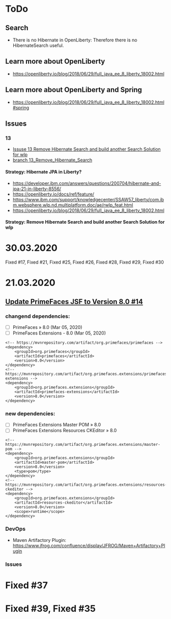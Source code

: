 # ToDo

## Search
* There is no Hibernate in OpenLiberty: Therefore there is no HibernateSearch useful.

## Learn more about OpenLiberty
* https://openliberty.io/blog/2018/06/29/full_java_ee_8_liberty_18002.html

## Learn more about OpenLiberty and Spring
* https://openliberty.io/blog/2018/06/29/full_java_ee_8_liberty_18002.html#spring

## Issues

### 13
* [Issuse 13 Remove Hibernate Search and build another Search Solution for wlp](https://github.com/Jakarta-EE-Petclinic/jakartaee-petclinic/issues/13)
* [branch 13_Remove_Hibernate_Search](https://github.com/Jakarta-EE-Petclinic/jakartaee-petclinic/tree/13_Remove_Hibernate_Search)
#### Strategy: Hibernate JPA in Liberty?
* https://developer.ibm.com/answers/questions/200704/hibernate-and-jpa-21-in-liberty-8556/
* https://openliberty.io/docs/ref/feature/
* https://www.ibm.com/support/knowledgecenter/SSAW57_liberty/com.ibm.websphere.wlp.nd.multiplatform.doc/ae/rwlp_feat.html
* https://openliberty.io/blog/2018/06/29/full_java_ee_8_liberty_18002.html
#### Strategy: Remove Hibernate Search and build another Search Solution for wlp


# 30.03.2020
Fixed #17, Fixed #21, Fixed #25, Fixed #26, Fixed #28, Fixed #29, Fixed #30

# 21.03.2020
## [Update PrimeFaces JSF to Version 8.0 #14](https://github.com/Jakarta-EE-Petclinic/jakartaee-petclinic/issues/14)
### changend dependencies:
- [ ] PrimeFaces » 8.0            (Mar 05, 2020)
- [ ] PrimeFaces Extensions - 8.0 (Mar 05, 2020)
````
<!-- https://mvnrepository.com/artifact/org.primefaces/primefaces -->
<dependency>
    <groupId>org.primefaces</groupId>
    <artifactId>primefaces</artifactId>
    <version>8.0</version>
</dependency>
<!-- https://mvnrepository.com/artifact/org.primefaces.extensions/primefaces-extensions -->
<dependency>
    <groupId>org.primefaces.extensions</groupId>
    <artifactId>primefaces-extensions</artifactId>
    <version>8.0</version>
</dependency>
````
### new  dependencies:

- [ ] PrimeFaces Extensions Master POM » 8.0
- [ ] PrimeFaces Extensions Resources CKEditor » 8.0
````
<!-- https://mvnrepository.com/artifact/org.primefaces.extensions/master-pom -->
<dependency>
    <groupId>org.primefaces.extensions</groupId>
    <artifactId>master-pom</artifactId>
    <version>8.0</version>
    <type>pom</type>
</dependency>
<!-- https://mvnrepository.com/artifact/org.primefaces.extensions/resources-ckeditor -->
<dependency>
    <groupId>org.primefaces.extensions</groupId>
    <artifactId>resources-ckeditor</artifactId>
    <version>8.0</version>
    <scope>runtime</scope>
</dependency>
````

### DevOps
* Maven Artifactory Plugin: https://www.jfrog.com/confluence/display/JFROG/Maven+Artifactory+Plugin

### Issues
# Fixed #37
# Fixed #39, Fixed #35